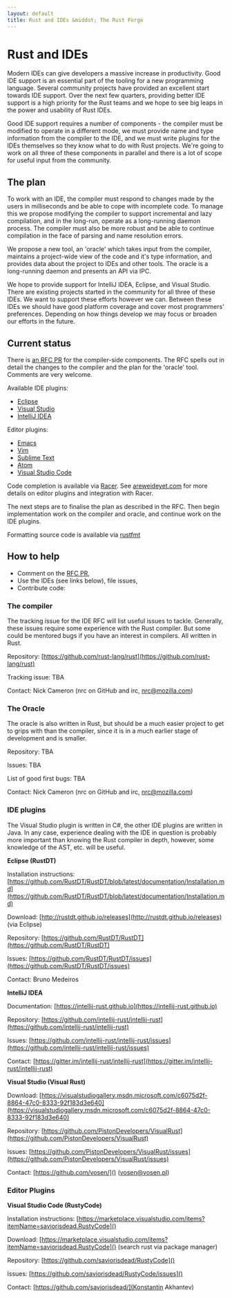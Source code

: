 ```yaml
---
layout: default
title: Rust and IDEs &middot; The Rust Forge
---
```


# Rust and IDEs

Modern IDEs can give developers a massive increase in
productivity. Good IDE support is an essential part of the tooling for
a new programming language. Several community projects have provided
an excellent start towards IDE support. Over the next few quarters,
providing better IDE support is a high priority for the Rust teams and
we hope to see big leaps in the power and usability of Rust IDEs.

Good IDE support requires a number of components - the compiler must
be modified to operate in a different mode, we must provide name and
type information from the compiler to the IDE, and we must write
plugins for the IDEs themselves so they know what to do with Rust
projects. We're going to work on all three of these components in
parallel and there is a lot of scope for useful input from the
community.


<a id="plan"></a>
## The plan

To work with an IDE, the compiler must respond to changes made by the
users in milliseconds and be able to cope with incomplete code. To
manage this we propose modifying the compiler to support incremental
and lazy compilation, and in the long-run, operate as a long-running
daemon process. The compiler must also be more robust and be able to
continue compilation in the face of parsing and name resolution
errors.

We propose a new tool, an 'oracle' which takes input from the
compiler, maintains a project-wide view of the code and it's type
information, and provides data about the project to IDEs and other
tools. The oracle is a long-running daemon and presents an API via
IPC.

We hope to provide support for IntelliJ IDEA, Eclipse, and Visual
Studio. There are existing projects started in the community for all
three of these IDEs. We want to support these efforts however we
can. Between these IDEs we should have good platform coverage and
cover most programmers' preferences. Depending on how things develop
we may focus or broaden our efforts in the future.


<a id="status"></a>
## Current status

There is [an RFC PR](https://github.com/rust-lang/rfcs/pull/1317) for
the compiler-side components. The RFC spells out in detail the changes
to the compiler and the plan for the 'oracle' tool. Comments are very
welcome.

Available IDE plugins:

* [Eclipse](https://github.com/RustDT/RustDT)
* [Visual Studio](https://github.com/PistonDevelopers/VisualRust)
* [IntelliJ IDEA](https://intellij-rust.github.io)

Editor plugins:

* [Emacs](https://github.com/rust-lang/rust-mode)
* [Vim](https://github.com/rust-lang/rust.vim)
* [Sublime Text](https://packagecontrol.io/packages/Rust)
* [Atom](https://atom.io/packages/language-rust)
* [Visual Studio Code](https://marketplace.visualstudio.com/items?itemName=saviorisdead.RustyCode)

Code completion is available via
[Racer](https://github.com/phildawes/racer).  See
[areweideyet.com](http://areweideyet.com/) for more details on editor
plugins and integration with Racer.

The next steps are to finalise the plan as described in the RFC. Then
begin implementation work on the compiler and oracle, and continue
work on the IDE plugins.

Formatting source code is available via
[rustfmt](https://github.com/rust-lang-nursery/rustfmt)

<a id="help"></a>
## How to help

* Comment on the [RFC PR](https://github.com/rust-lang/rfcs/pull/1317),
* Use the IDEs (see links below), file issues,
* Contribute code:

### The compiler

The tracking issue for the IDE RFC will list useful issues to
tackle. Generally, these issues require some experience with the Rust
compiler. But some could be mentored bugs if you have an interest in
compilers. All written in Rust.

Repository: [https://github.com/rust-lang/rust](https://github.com/rust-lang/rust)

Tracking issue: TBA

Contact: Nick Cameron (nrc on GitHub and irc, nrc@mozilla.com)

### The Oracle

The oracle is also written in Rust, but should be a much easier project to get to grips with than the compiler, since it is in a much earlier stage of development and is smaller.

Repository: TBA

Issues: TBA

List of good first bugs: TBA

Contact: Nick Cameron (nrc on GitHub and irc, nrc@mozilla.com)

### IDE plugins

The Visual Studio plugin is written in C#, the other IDE plugins are written in Java. In any case, experience dealing with the IDE in question is probably more important than knowing the Rust compiler in depth, however, some knowledge of the AST, etc. will be useful.

**Eclipse (RustDT)**

Installation instructions: [https://github.com/RustDT/RustDT/blob/latest/documentation/Installation.md](https://github.com/RustDT/RustDT/blob/latest/documentation/Installation.md)

Download: [http://rustdt.github.io/releases](http://rustdt.github.io/releases) (via Eclipse)

Repository: [https://github.com/RustDT/RustDT](https://github.com/RustDT/RustDT)

Issues: [https://github.com/RustDT/RustDT/issues](https://github.com/RustDT/RustDT/issues)

Contact: Bruno Medeiros

**IntelliJ IDEA**

Documentation: [https://intellij-rust.github.io](https://intellij-rust.github.io)

Repository: [https://github.com/intellij-rust/intellij-rust](https://github.com/intellij-rust/intellij-rust)

Issues: [https://github.com/intellij-rust/intellij-rust/issues](https://github.com/intellij-rust/intellij-rust/issues)

Contact: [https://gitter.im/intellij-rust/intellij-rust](https://gitter.im/intellij-rust/intellij-rust)

**Visual Studio (Visual Rust)**

Download: [https://visualstudiogallery.msdn.microsoft.com/c6075d2f-8864-47c0-8333-92f183d3e640](https://visualstudiogallery.msdn.microsoft.com/c6075d2f-8864-47c0-8333-92f183d3e640)

Repository: [https://github.com/PistonDevelopers/VisualRust](https://github.com/PistonDevelopers/VisualRust)

Issues: [https://github.com/PistonDevelopers/VisualRust/issues](https://github.com/PistonDevelopers/VisualRust/issues)

Contact: [https://github.com/vosen/]() (vosen@vosen.pl)

### Editor Plugins

**Visual Studio Code (RustyCode)**

Installation instructions: [https://marketplace.visualstudio.com/items?itemName=saviorisdead.RustyCode]()

Download: [https://marketplace.visualstudio.com/items?itemName=saviorisdead.RustyCode]() (search rust via package manager)

Repository: [https://github.com/saviorisdead/RustyCode]()

Issues: [https://github.com/saviorisdead/RustyCode/issues]()

Contact: [https://github.com/saviorisdead/](Konstantin Akhantev)
